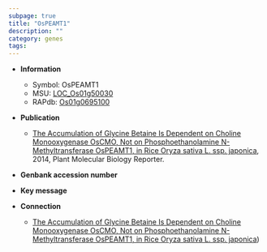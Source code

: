 ```yaml
---
subpage: true
title: "OsPEAMT1"
description: ""
category: genes
tags: 
---
```


* **Information**  
    + Symbol: OsPEAMT1  
    + MSU: [LOC_Os01g50030](http://rice.plantbiology.msu.edu/cgi-bin/ORF_infopage.cgi?orf=LOC_Os01g50030)  
    + RAPdb: [Os01g0695100](http://rapdb.dna.affrc.go.jp/viewer/gbrowse_details/irgsp1?name=Os01g0695100)  

* **Publication**  
    + [The Accumulation of Glycine Betaine Is Dependent on Choline Monooxygenase OsCMO, Not on Phosphoethanolamine N-Methyltransferase OsPEAMT1, in Rice Oryza sativa L. ssp. japonica](http://www.ncbi.nlm.nih.gov/pubmed?term=The+Accumulation+of+Glycine+Betaine+Is+Dependent+on+Choline+Monooxygenase+OsCMO,+Not+on+Phosphoethanolamine+N-Methyltransferase+OsPEAMT1,+in+Rice+Oryza+sativa+L.+ssp.+japonica%5BTitle%5D), 2014, Plant Molecular Biology Reporter.

* **Genbank accession number**  

* **Key message**  

* **Connection**  
    + [The Accumulation of Glycine Betaine Is Dependent on Choline Monooxygenase OsCMO, Not on Phosphoethanolamine N-Methyltransferase OsPEAMT1, in Rice Oryza sativa L. ssp. japonica](Oryza+sativa+L.+ssp.+japonica))



